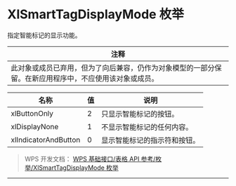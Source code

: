 # XlSmartTagDisplayMode 枚举

指定智能标记的显示功能。

| 注释                                                                                                   |
|--------------------------------------------------------------------------------------------------------|
| 此对象或成员已弃用，但为了向后兼容，仍作为对象模型的一部分保留。在新应用程序中，不应使用该对象或成员。 |

| 名称                 | 值  | 说明                         |
|----------------------|-----|------------------------------|
| xlButtonOnly         | 2   | 只显示智能标记的按钮。       |
| xlDisplayNone        | 1   | 不显示智能标记的任何内容。   |
| xlIndicatorAndButton | 0   | 显示智能标记的指示符和按钮。 |

> WPS 开发文档： [WPS 基础接口/表格 API 参考/枚举/XlSmartTagDisplayMode 枚举](https://qn.cache.wpscdn.cn/encs/doc/office_v19/topics/WPS%20%E5%9F%BA%E7%A1%80%E6%8E%A5%E5%8F%A3/%E8%A1%A8%E6%A0%BC%20API%20%E5%8F%82%E8%80%83/%E6%9E%9A%E4%B8%BE/XlSmartTagDisplayMode%20%E6%9E%9A%E4%B8%BE.html)

------------------------------------------------------------------------
